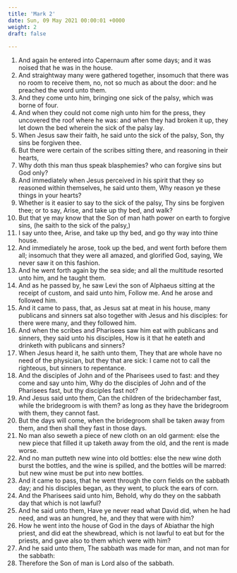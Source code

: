 ```yaml
---
title: 'Mark 2'
date: Sun, 09 May 2021 00:00:01 +0000
weight: 2
draft: false
  
---
```


1. And again he entered into Capernaum after some days; and it was noised that he was in the house.
2. And straightway many were gathered together, insomuch that there was no room to receive them, no, not so much as about the door: and he preached the word unto them.
3. And they come unto him, bringing one sick of the palsy, which was borne of four.
4. And when they could not come nigh unto him for the press, they uncovered the roof where he was: and when they had broken it up, they let down the bed wherein the sick of the palsy lay.
5. When Jesus saw their faith, he said unto the sick of the palsy, Son, thy sins be forgiven thee.
6. But there were certain of the scribes sitting there, and reasoning in their hearts,
7. Why doth this man thus speak blasphemies? who can forgive sins but God only?
8. And immediately when Jesus perceived in his spirit that they so reasoned within themselves, he said unto them, Why reason ye these things in your hearts?
9. Whether is it easier to say to the sick of the palsy, Thy sins be forgiven thee; or to say, Arise, and take up thy bed, and walk?
10. But that ye may know that the Son of man hath power on earth to forgive sins, (he saith to the sick of the palsy,)
11. I say unto thee, Arise, and take up thy bed, and go thy way into thine house.
12. And immediately he arose, took up the bed, and went forth before them all; insomuch that they were all amazed, and glorified God, saying, We never saw it on this fashion.
13. And he went forth again by the sea side; and all the multitude resorted unto him, and he taught them.
14. And as he passed by, he saw Levi the son of Alphaeus sitting at the receipt of custom, and said unto him, Follow me. And he arose and followed him.
15. And it came to pass, that, as Jesus sat at meat in his house, many publicans and sinners sat also together with Jesus and his disciples: for there were many, and they followed him.
16. And when the scribes and Pharisees saw him eat with publicans and sinners, they said unto his disciples, How is it that he eateth and drinketh with publicans and sinners?
17. When Jesus heard it, he saith unto them, They that are whole have no need of the physician, but they that are sick: I came not to call the righteous, but sinners to repentance.
18. And the disciples of John and of the Pharisees used to fast: and they come and say unto him, Why do the disciples of John and of the Pharisees fast, but thy disciples fast not?
19. And Jesus said unto them, Can the children of the bridechamber fast, while the bridegroom is with them? as long as they have the bridegroom with them, they cannot fast.
20. But the days will come, when the bridegroom shall be taken away from them, and then shall they fast in those days.
21. No man also seweth a piece of new cloth on an old garment: else the new piece that filled it up taketh away from the old, and the rent is made worse.
22. And no man putteth new wine into old bottles: else the new wine doth burst the bottles, and the wine is spilled, and the bottles will be marred: but new wine must be put into new bottles.
23. And it came to pass, that he went through the corn fields on the sabbath day; and his disciples began, as they went, to pluck the ears of corn.
24. And the Pharisees said unto him, Behold, why do they on the sabbath day that which is not lawful?
25. And he said unto them, Have ye never read what David did, when he had need, and was an hungred, he, and they that were with him?
26. How he went into the house of God in the days of Abiathar the high priest, and did eat the shewbread, which is not lawful to eat but for the priests, and gave also to them which were with him?
27. And he said unto them, The sabbath was made for man, and not man for the sabbath:
28. Therefore the Son of man is Lord also of the sabbath.
